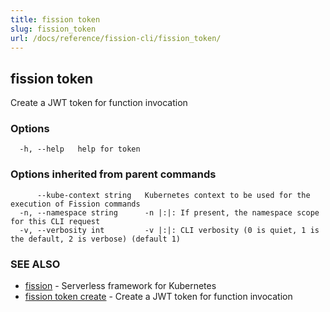 ```yaml
---
title: fission token
slug: fission_token
url: /docs/reference/fission-cli/fission_token/
---
```

## fission token

Create a JWT token for function invocation

### Options

```
  -h, --help   help for token
```

### Options inherited from parent commands

```
      --kube-context string   Kubernetes context to be used for the execution of Fission commands
  -n, --namespace string      -n |:|: If present, the namespace scope for this CLI request
  -v, --verbosity int         -v |:|: CLI verbosity (0 is quiet, 1 is the default, 2 is verbose) (default 1)
```

### SEE ALSO

* [fission](/docs/reference/fission-cli/fission/)	 - Serverless framework for Kubernetes
* [fission token create](/docs/reference/fission-cli/fission_token_create/)	 - Create a JWT token for function invocation

